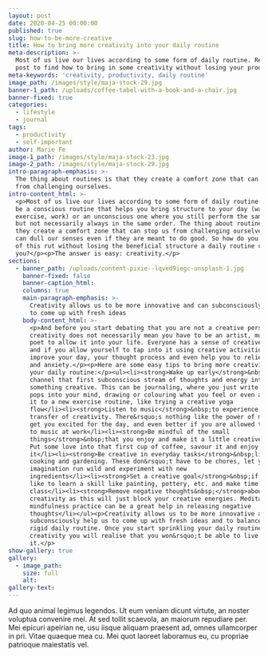 ```yaml
---
layout: post
date: 2020-04-25 00:00:00
published: true
slug: how-to-be-more-creative
title: How to bring more creativity into your daily routine
meta-description: >-
  Most of us live our lives according to some form of daily routine. Read this
  post to find how to bring in some creativity without losing your productivity.
meta-keywords: 'creativity, productivity, daily routine'
image_path: /images/style/maja-stock-29.jpg
banner-1_path: /uploads/coffee-tabel-with-a-book-and-a-chair.jpg
banner-fixed: true
categories:
  - lifestyle
  - journal
tags:
  - productivity
  - self-important
author: Marie Fe
image-1_path: /images/style/maja-stock-23.jpg
image-2_path: /images/style/maja-stock-29.jpg
intro-paragraph-emphasis: >-
  The thing about routines is that they create a comfort zone that can stop us
  from challenging ourselves.
intro-content_html: >-
  <p>Most of us live our lives according to some form of daily routine. It can
  be a conscious routine that helps you bring structure to your day (wake up,
  exercise, work) or an unconscious one where you still perform the same tasks
  but not necessarily always in the same order. The thing about routines is that
  they create a comfort zone that can stop us from challenging ourselves. They
  can dull our senses even if they are meant to do good. So how do you get out
  of this rut without losing the beneficial structure a daily routine can give
  you?</p><p>The answer is easy: creativity.</p>
sections:
  - banner_path: /uploads/content-pixie--lqved9iegc-unsplash-1.jpg
    banner-fixed: false
    banner-caption_html:
    columns: true
    main-paragraph-emphasis: >-
      Creativity allows us to be more innovative and can subconsciously help us
      to come up with fresh ideas
    body-content_html: >-
      <p>And before you start debating that you are not a creative person,
      creativity does not necessarily mean you have to be an artist, musician or
      poet to allow it into your life. Everyone has a sense of creative energy,
      and if you allow yourself to tap into it using creative activities, it can
      improve your day, your thought process and even help you to relieve stress
      and anxiety.</p><p>Here are some easy tips to bring more creativity into
      your daily routine:</p><ul><li><strong>Wake up early</strong>&nbsp;and
      channel that first subconscious stream of thoughts and energy into
      something creative. This can be journaling, where you just write whatever
      pops into your mind, drawing or colouring what you feel or even applying
      it to a new exercise routine, like trying a creative yoga
      flow</li><li><strong>Listen to music</strong>&nbsp;to experience a
      transfer of creativity. There&rsquo;s nothing like the power of music to
      get you excited for the day, and even better if you are allowed to listen
      to music at work</li><li><strong>Be mindful of the small
      things</strong>&nbsp;that you enjoy and make it a little creative ritual.
      Put some love into that first cup of coffee, savour it and enjoy
      it</li><li><strong>Be creative in everyday tasks</strong>&nbsp;like
      cooking and gardening. These don&rsquo;t have to be chores, let your
      imagination run wild and experiment with new
      ingredients</li><li><strong>Set a creative goal</strong>&nbsp;if you would
      like to learn a skill like painting, pottery, etc. and make time to join a
      class</li><li><strong>Remove negative thoughts&nbsp;</strong>about your
      creativity as this will just block your creative energies. Meditation and
      mindfulness practice can be a great help in releasing negative
      thoughts</li></ul><p>Creativity allows us to be more innovative and can
      subconsciously help us to come up with fresh ideas and to balance out a
      rigid daily routine. Once you start sprinkling your daily routine with
      creativity you will realise that you won&rsquo;t be able to live without
      it.</p>
show-gallery: true
gallery:
  - image_path:
    size: full
    alt:
gallery-text: 
---
```


Ad quo animal legimus legendos. Ut eum veniam dicunt virtute, an noster voluptua convenire mei. At sed tollit scaevola, an maiorum repudiare per. Mei epicuri apeirian ne, usu iisque aliquam praesent ad, omnes ullamcorper in pri. Vitae quaeque mea cu. Mei quot laoreet laboramus eu, cu propriae patrioque maiestatis vel.

&nbsp;
